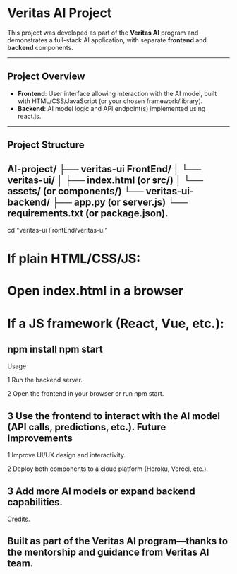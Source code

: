 # Veritas AI Project

This project was developed as part of the **Veritas AI** program and demonstrates a full-stack AI application, with separate **frontend** and **backend** components.

---

##  Project Overview

- **Frontend**: User interface allowing interaction with the AI model, built with HTML/CSS/JavaScript (or your chosen framework/library).
- **Backend**: AI model logic and API endpoint(s) implemented using react.js.

---

##  Project Structure

AI-project/
├── veritas-ui FrontEnd/
│ └── veritas-ui/
│ ├── index.html (or src/)
│ └── assets/ (or components/)
└── veritas-ui-backend/
├── app.py (or server.js)
└── requirements.txt (or package.json).
---
cd "veritas-ui FrontEnd/veritas-ui"
# If plain HTML/CSS/JS:
# Open index.html in a browser
# If a JS framework (React, Vue, etc.):
npm install
npm start
---
Usage

1 Run the backend server.

2 Open the frontend in your browser or run npm start.

3 Use the frontend to interact with the AI model (API calls, predictions, etc.).
Future Improvements
---
1 Improve UI/UX design and interactivity.

2 Deploy both components to a cloud platform (Heroku, Vercel, etc.).

3 Add more AI models or expand backend capabilities.
---
Credits.

Built as part of the Veritas AI program—thanks to the mentorship and guidance from Veritas AI team.
---
